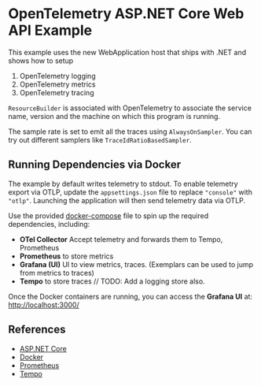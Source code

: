 # OpenTelemetry ASP.NET Core Web API Example

This example uses the new WebApplication host that ships with .NET
and shows how to setup

1. OpenTelemetry logging
2. OpenTelemetry metrics
3. OpenTelemetry tracing

`ResourceBuilder` is associated with OpenTelemetry to associate the
service name, version and the machine on which this program is running.

The sample rate is set to emit all the traces using `AlwaysOnSampler`.
You can try out different samplers like `TraceIdRatioBasedSampler`.

## Running Dependencies via Docker

The example by default writes telemetry to stdout. To enable telemetry export
via OTLP, update the `appsettings.json` file to replace `"console"` with
`"otlp"`. Launching the application will then send telemetry data via OTLP.

Use the provided [docker-compose](./docker-compose.yaml) file to spin up the
required dependencies, including:

- **OTel Collector** Accept telemetry and forwards them to Tempo, Prometheus
- **Prometheus** to store metrics
- **Grafana (UI)** UI to view metrics, traces. (Exemplars can be used to jump
  from metrics to traces)
- **Tempo** to store traces // TODO: Add a logging store also.

Once the Docker containers are running, you can access the **Grafana UI** at:
[http://localhost:3000/](http://localhost:3000/)

## References

- [ASP.NET Core](https://learn.microsoft.com/aspnet/core/introduction-to-aspnet-core)
- [Docker](http://docker.com)
- [Prometheus](http://prometheus.io/docs)
- [Tempo](https://github.com/grafana/tempo)
